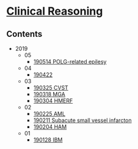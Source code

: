 <!--
Filename: 	note.md
Project: 	/Users/shume/Developer/physician/Neurol/CR
Author: 	shumez <https://github.com/shumez>
Created: 	2019-04-04 11:27:0
Modified: 	2019-05-31 13:48:36
-----
Copyright (c) 2019 shumez
-->

# [Clinical Reasoning][CR]

## Contents

* 2019
	* 05
		<!-- * [19 ](2019--_.md) -->
		* [190514 POLG-related epilesy](2019-05-14_29F.md)
	* 04
		* [190422 ](2019-04-22_71M.md)
	* 03
		* [190325 CVST](2019-03-25_15M.md)
		* [190318 MGA](2019-03-18_58M.md)
		* [190304 HMERF](2019-03-04_54M.md)
	* 02
		* [190225 AML](2019-02-25_36F.md)
		* [190211 Subacute small vessel infarcton](2019-02-11_65F.md)
		* [190204 HAM](2019-02-04_48F.md)
	* 01
		* [190128 IBM](2019-01-28_40F.md)


## 

<!-- ref -->
[CR]: https://www.neurology.org/search/jcode%3Aneurology%7C%7Cneurclinpract%7C%7Cnng%7C%7Cnnn%20sort%3Apublication-date%20toc_section%3AResident%20and%20Fellow%20Section%7C%7C%20Resident%20%26%20Fellow%20Section?see_more_page=1&see_more_page_title=

<!-- <style type="text/css">
	img{width: 50%; float: right;}
</style> -->